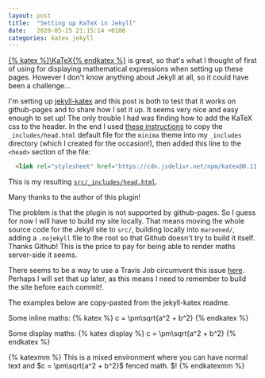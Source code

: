 ```yaml
---
layout: post
title:  "Setting up KaTeX in Jekyll"
date:   2020-05-25 21:15:14 +0100
categories: katex jekyll
---
```


[{% katex %}\KaTeX{% endkatex %}](https://katex.org) is great, so that's what I
thought of first of using for displaying mathematical expressions when setting
up these pages. However I don't know anything about Jekyll at all, so it could
have been a challenge...

I'm setting up [jekyll-katex](https://github.com/linjer/jekyll-katex) and this
post is both to test that it works on github-pages and to share how I set it up.
It seems very nice and easy enough to set up!  The only trouble I had was
finding how to add the KaTeX css to the header.  In the end I used [these
instructions](https://jekyllrb.com/docs/themes/#overriding-theme-defaults) to
copy the `_includes/head.html` default file for the `minima` theme into my
`_includes` directory (which I created for the occasion!), then added this line
to the `<head>` section of the file:
```html
  <link rel="stylesheet" href="https://cdn.jsdelivr.net/npm/katex@0.11.1/dist/katex.min.css" integrity="sha384-zB1R0rpPzHqg7Kpt0Aljp8JPLqbXI3bhnPWROx27a9N0Ll6ZP/+DiW/UqRcLbRjq" crossorigin="anonymous">
```
This is my resulting [`src/_includes/head.html`](https://github.com/arnodel/arnodel.github.io/tree/master/src/_includes/head.html).

Many thanks to the author of this plugin!

The problem is that the plugin is not supported by github-pages.  So I guess for
now I will have to build my site locally.  That means moving the whole source
code for the Jekyll site to `src/`, building locally into `marooned/`, adding a
`.nojekyll` file to the root so that Github doesn't try to build it itself.
Thanks Github!  This is the price to pay for being able to render maths
server-side it seems.

There seems to be a way to use a Travis Job circumvent this issue
[here](https://stackoverflow.com/a/51454606/2380495). Perhaps I will set that up
later, as this means I need to remember to build the site before each commit!.

The examples below are copy-pasted from the jekyll-katex readme.

Some inline maths: {% katex %}
c = \pm\sqrt{a^2 + b^2}
{% endkatex %}

Some display maths:
{% katex display %}
c = \pm\sqrt{a^2 + b^2}
{% endkatex %}

{% katexmm %}
This is a mixed environment where you can have normal text and $c = \pm\sqrt{a^2 + b^2}$ fenced math. \$!
{% endkatexmm %}
